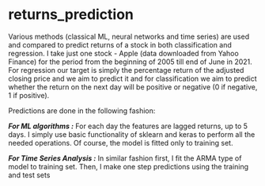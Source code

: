 # returns_prediction
Various methods (classical ML, neural networks and time series) are used and compared to predict returns of a stock in both classification and regression.
I take just one stock - Apple (data downloaded from Yahoo Finance) for the period from the beginning of 2005 till end of June in 2021.
For regression our target is simply the percentage return of the adjusted closing price and we aim to predict it and for classification we aim to predict whether the return on the next day will be positive or negative (0 if negative, 1 if positive).

Predictions are done in the following fashion: 

***For ML algorithms :***
For each day the features are lagged returns, up to 5 days. I simply use basic functionality of sklearn and keras to perform all the needed operations. Of course, the model is fitted only to training set.

***For Time Series Analysis :***
In similar fashion first, I fit the ARMA type of model to training set. Then, I make one step predictions using the training and test sets  


